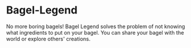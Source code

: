 # Bagel-Legend

No more boring bagels! Bagel Legend solves the problem of not knowing what ingredients to put on your bagel. You can share your bagel with the world or explore others' creations.  
